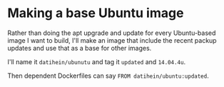 # Making a base Ubuntu image

Rather than doing the apt upgrade and update for every Ubuntu-based image I want to build, I'll make an image that include the recent packup updates and use that as a base for other images.

I'll name it `datihein/ubunutu` and tag it `updated` and `14.04.4u`.

Then dependent Dockerfiles can say `FROM datihein/ubuntu:updated`.

